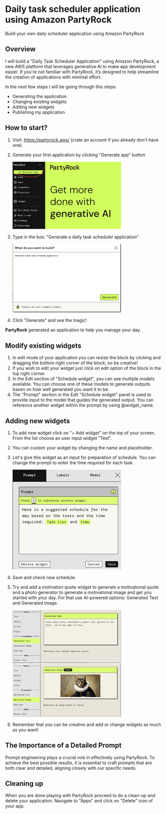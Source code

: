# Daily task scheduler application using Amazon PartyRock

Build your own daily scheduler application using Amazon PartyRock

## Overview

I will build a "Daily Task Scheduler Application" using Amazon PartyRock, a new AWS platform that leverages generative AI to make app development easier. If you're not familiar with PartyRock, it’s designed to help streamline the creation of applications with minimal effort.

In the next few steps I will be going through this steps:
 - Generating the application
 - Changing existing widgets
 - Adding new widgets
 - Publishing my application


## How to start?

1. Visit: https://partyrock.aws/  (crate an account if you already don't have one)
2. Generate your first application by clicking "Generate  app" button

     <img src="image.png" alt="Description" width="350"/>

3. Type in the box: "Generate a daily task scheduler application"

     <img src="image-1.png" alt="Description" width="350"/>


4. Click "Generate" and see the magic!

**PartyRock** generated an application to help you manage your day.

## Modify existing widgets

1. In edit mode of your application you can resize the block by clicking and dragging the bottom right corner of the block, so be creative!
2. If you wish to edit your widget just click on edit option of the block in the top right corner. 
3. In the Edit section of "Schedule widget", you can see multiple models available. You can choose one of these models to generate outputs basen on how well generated you want it to be. 
4. The "Prompt" section in the Edit "Schedule widget" panel is used to provide input to the model that guides the generated output. You can reference another widget within the prompt by using @widget_name.


## Adding new widgets

1. To add new widget click on "+ Add widget" on the top of your screen. From the list choose an user input widget "Text".
2. You can custom your widget by changing the name and placeholder.
3. Let's give this widget as an input for preparation of schedule. You can change the prompt to enter the time required for each task.

     <img src="image-2.png" alt="Description" width="350"/>

4. Save and check new schedule. 
5. Try and add a motivation quote widget to generate a motivational quote and a photo generator to generate a motivational image and get you started with your day. For that use AI-powered options: Generated Text and Generated Image. 

     <img src="image-3.png" alt="Description" width="350"/>
     <img src="image-4.png" alt="Description" width="350"/>

6. Remember that you can be creative and add or change widgets as much as you want! 

## The Importance of a Detailed Prompt

Prompt engineering plays a crucial role in effectively using PartyRock. To achieve the best possible results, it is essential to craft prompts that are both clear and detailed, aligning closely with our specific needs. 

## Cleaning up

When you are done playing with PartyRock proceed to do a clean-up and delete your application. Navigate to "Apps" and click on "Delete" icon of your app.
